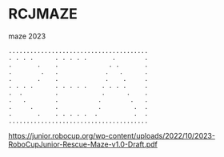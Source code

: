 # RCJMAZE

maze 2023 

```
.......................................
. . . .      . . . . .       .        .
.       .    .              . .       .
.        .   .             .   .      .
.       .    .             .    .     .
. . . .      . . . . .    . . . .     .
.  .         .            .      .    .
.   .        .           .        .   .
.     .      .           .         .  .
.       .    . . . . .  .          .  .
.......................................

```

https://junior.robocup.org/wp-content/uploads/2022/10/2023-RoboCupJunior-Rescue-Maze-v1.0-Draft.pdf 
